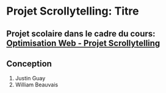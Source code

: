 # Projet Scrollytelling: Titre

## Projet scolaire dans le cadre du cours: [Optimisation Web - Projet Scrollytelling](https://tim-montmorency.com/timdoc/582-424MO/projet-scrollytelling/)

## Conception
1. Justin Guay
2. William Beauvais
